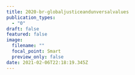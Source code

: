 ```yaml
---
title: 2020-br-globaljusticeandunversalvalues
publication_types:
  - "0"
draft: false
featured: false
image:
  filename: ""
  focal_point: Smart
  preview_only: false
date: 2021-02-06T22:18:19.345Z
---
```

